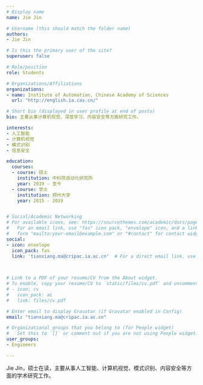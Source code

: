 ```yaml
---
# Display name
name: Jie Jin

# Username (this should match the folder name)
authors:
- Jie Jin

# Is this the primary user of the site?
superuser: false

# Role/position
role: Students

# Organizations/Affiliations
organizations:
- name: Institute of Automation, Chinese Academy of Sciences
  url: "http://english.ia.cas.cn/"

# Short bio (displayed in user profile at end of posts)
bio: 主要从事计算机视觉、深度学习、内容安全等方面研究工作。

interests:
- 人工智能
- 计算机视觉
- 模式识别
- 信息安全

education:
  courses:
  - course: 硕士
    institution: 中科院自动化研究所
    year: 2019 - 至今
  - course: 学士
    institution: 郑州大学
    year: 2015 - 2019


# Social/Academic Networking
# For available icons, see: https://sourcethemes.com/academic/docs/page-builder/#icons
#   For an email link, use "fas" icon pack, "envelope" icon, and a link in the
#   form "mailto:your-email@example.com" or "#contact" for contact widget.
social:
- icon: envelope
  icon_pack: fas
  link: 'tianxiang.ma@cripac.ia.ac.cn'  # For a direct email link, use "mailto:test@example.org".

  

# Link to a PDF of your resume/CV from the About widget.
# To enable, copy your resume/CV to `static/files/cv.pdf` and uncomment the lines below.
# - icon: cv
#   icon_pack: ai
#   link: files/cv.pdf

# Enter email to display Gravatar (if Gravatar enabled in Config)
email: "tianxiang.ma@cripac.ia.ac.cn"

# Organizational groups that you belong to (for People widget)
#   Set this to `[]` or comment out if you are not using People widget.
user_groups:
- Engineers

---
```


Jie Jin，硕士在读，主要从事人工智能、计算机视觉、模式识别、内容安全等方面的学术研究工作。